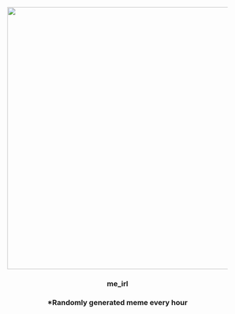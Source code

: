<p align="center">
        <img src="https://i.redd.it/4akkh5vrxya91.jpg" width="600" height="600">
        </p>
        <h3 align="center">me_irl</h3>
        <h3 align="center">*Randomly generated meme every hour</h3>
    
